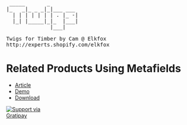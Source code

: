 <pre>       
 _____       _         
|_   _|_ _ _|_|___ ___ 
  | | | | | | | . |_ -|
  |_| |_____|_|_  |___|
              |___|    

Twigs for Timber by Cam @ Elkfox
http://experts.shopify.com/elkfox
</pre>

# Related Products Using Metafields

* [Article](http://twigs.club/library/related-products-using-metafields)
* [Demo](https://twigs-demo.myshopify.com/products/related-products-using-metafields)
* [Download](https://github.com/Twigs-for-Timber/related-products-using-metafields/archive/master.zip)


<a href="https://gratipay.com/Cam/">
  <img alt="Support via Gratipay" src="https://cdn.rawgit.com/gratipay/gratipay-badge/2.3.0/dist/gratipay.svg" style="max-width:100px;" />
</a>
